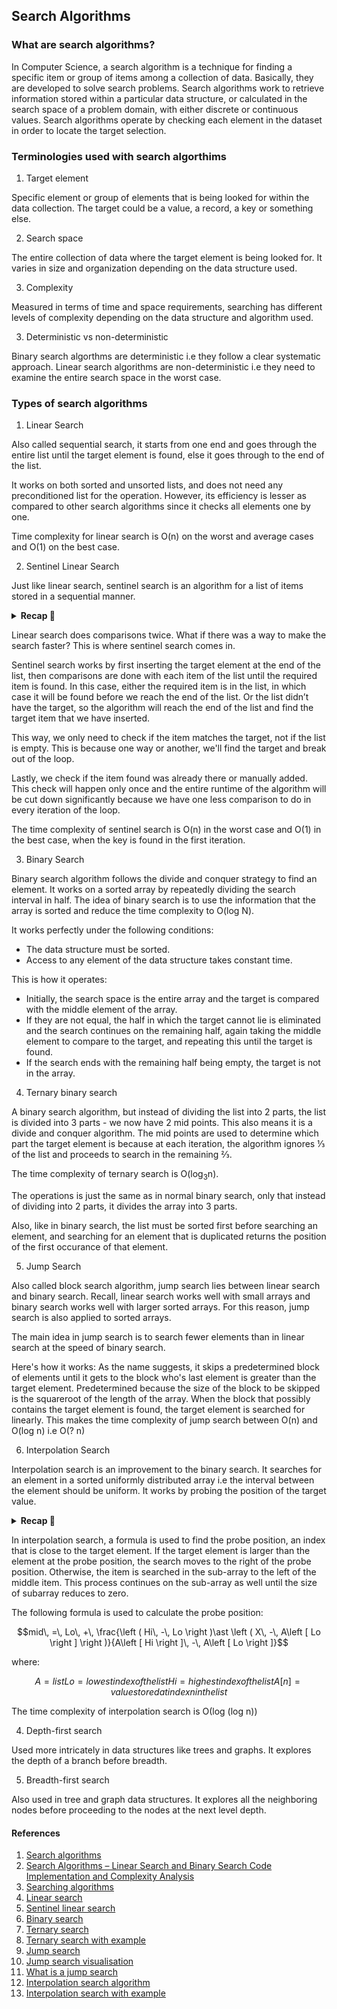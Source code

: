 ## Search Algorithms

### What are search algorithms?
<p>
In Computer Science, a search algorithm is a technique for finding a specific item or group of items among a collection of data. Basically, they are developed to solve search problems.
Search algorithms work to retrieve information stored within a particular data structure, or calculated in the search space of a problem domain, with either discrete or continuous values.
Search algorithms operate by checking each element in the dataset in order to locate the target selection. 
</p>

### Terminologies used with search algorthims
1. Target element
<p>
Specific element or group of elements that is being looked for within the data collection. The target could be a value, a record, a key or something else.
</p>

2. Search space
<p>
The entire collection of data where the target element is being looked for. It varies in size and organization depending on the data structure used.
</p>

3. Complexity
<p>
Measured in terms of time and space requirements, searching has different levels of complexity depending on the data structure and algorithm used.
</p>

3. Deterministic vs non-deterministic
<p>
Binary search algorthms are deterministic i.e they follow a clear systematic approach.
Linear search algorithms are non-deterministic i.e they need to examine the entire search space in the worst case.
</p>

### Types of search algorithms

1. Linear Search
<p>
Also called sequential search, it starts from one end and goes through the entire list until the target element is found, else it goes through to the end of the list.

It works on both sorted and unsorted lists, and does not need any preconditioned list for the operation. However, its efficiency is lesser as compared to other search algorithms since it checks all elements one by one.

Time complexity for linear search is O(n) on the worst and average cases and O(1) on the best case.
</p>

2. Sentinel Linear Search
<p>
Just like linear search, sentinel search is an algorithm for a list of items stored in a sequential manner.

<details>
  <summary><strong>Recap 🔄</strong></summary>

  - Linear search works by going through each item of the list in a linear fashion, comparing it to the target. This results to either finding the required item or not.

  - It does this by making two comparisons in every iteration
        - First iteration: check if the we're at the end of the list
        - Second iteration: check if current item matches the target or not
</details>

Linear search does comparisons twice. What if there was a way to make the search faster? This is where sentinel search comes in.

Sentinel search works by first inserting the target element at the end of the list, then comparisons are done with each item of the list until the required item is found. In this case, either the required item is in the list, in which case it will be found before we reach the end of the list. Or the list didn’t have the target, so the algorithm will reach the end of the list and find the target item that we have inserted.

This way, we only need to check if the item matches the target, not if the list is empty. This is because one way or another, we'll find the target and break out of the loop.

Lastly, we check if the item found was already there or manually added. This check will happen only once and the entire runtime of the algorithm will be cut down significantly because we have one less comparison to do in every iteration of the loop.

The time complexity of sentinel search is O(n) in the worst case and O(1) in the best case, when the key is found in the first iteration.
</p>

3. Binary Search
<p>
Binary search algorithm follows the divide and conquer strategy to find an element. It works on a sorted array by repeatedly dividing the search interval in half. The idea of binary search is to use the information that the array is sorted and reduce the time complexity to O(log N).

It works perfectly under the following conditions:
- The data structure must be sorted.
- Access to any element of the data structure takes constant time.

This is how it operates:
- Initially, the search space is the entire array and the target is compared with the middle element of the array.
- If they are not equal, the half in which the target cannot lie is eliminated and the search continues on the remaining half, again taking the middle element to compare to the target, and repeating this until the target is found.
- If the search ends with the remaining half being empty, the target is not in the array.
</p>

4. Ternary binary search
<p>
A binary search algorithm, but instead of dividing the list into 2 parts, the list is divided into 3 parts - we now have 2 mid points. This also means it is a divide and conquer algorithm. The mid points are used to determine which part the target element is because at each iteration, the algorithm ignores ⅓ of the list and proceeds to search in the remaining ⅔.

The time complexity of ternary search is O(log<sub>3</sub>n).

The operations is just the same as in normal binary search, only that instead of dividing into 2 parts, it divides the array into 3 parts.

Also, like in binary search, the list must be sorted first before searching an element, and searching for an element that is duplicated returns the position of the first occurance of that element.
</p>

5. Jump Search
<p>
Also called block search algorithm, jump search lies between linear search and binary search. Recall, linear search works well with small arrays and binary search works well with larger sorted arrays. For this reason, jump search is also applied to sorted arrays.

The main idea in jump search is to search fewer elements than in linear search at the speed of binary search.

Here's how it works:
As the name suggests, it skips a predetermined block of elements until it gets to the block who's last element is greater than the target element.
Predetermined because the size of the block to be skipped is the squareroot of the length of the array.
When the block that possibly contains the target element is found, the target element is searched for linearly.
This makes the time complexity of jump search between O(n) and O(log n) i.e O(? n)
</p>

6. Interpolation Search
<p>
Interpolation search is an improvement to the binary search. It searches for an element in a sorted uniformly distributed array i.e the interval between the element should be uniform. It works by probing the position of the target value.

<details>
  <summary><strong>Recap 🔄</strong></summary>

  - Binary search algorithm searches for an element by dividing the sorted array into 2 parts.
  - It does not take advantage of probing for the position of the target element.
</details>

In interpolation search, a formula is used to find the probe position, an index that is close to the target element. If the target element is larger than the element at the probe position, the search moves to the right of the probe position. Otherwise, the item is searched in the sub-array to the left of the middle item. This process continues on the sub-array as well until the size of subarray reduces to zero.

The following formula is used to calculate the probe position:


$$mid\, =\, Lo\, +\, \frac{\left ( Hi\, -\, Lo \right )\ast \left ( X\, -\, A\left [ Lo \right ] \right )}{A\left [ Hi \right ]\, -\, A\left [ Lo \right ]}$$

where:
```math
A = list
Lo = lowest index of the list
Hi = highest index of the list
A[n] = value stored at index n in the list
```

The time complexity of interpolation search is Ο(log (log n))
</p>

4. Depth-first search
<p>
Used more intricately in data structures like trees and graphs. It explores the depth of a branch before breadth.
</p>

5. Breadth-first search
<p>
Also used in tree and graph data structures. It explores all the neighboring nodes before proceeding to the nodes at the next level depth.
</p>

#### References
1. [Search algorithms](https://en.wikipedia.org/wiki/Search_algorithm)
2. [Search Algorithms – Linear Search and Binary Search Code Implementation and Complexity Analysis](https://www.freecodecamp.org/news/search-algorithms-linear-and-binary-search-explained/)
3. [Searching algorithms](https://www.geeksforgeeks.org/searching-algorithms/)
4. [Linear search](https://www.geeksforgeeks.org/linear-search/)
5. [Sentinel linear search](https://www.askpython.com/python/examples/sentinel-search)
6. [Binary search](https://www.geeksforgeeks.org/binary-search/)
7. [Ternary search](https://www.geeksforgeeks.org/ternary-search/)
8. [Ternary search with example](https://www.youtube.com/watch?v=WyWL1PBNvb8)
9. [Jump search](https://www.geeksforgeeks.org/jump-search/)
10. [Jump search visualisation](https://harkishen-singh.github.io/jump-search-visualisation/)
11. [What is a jump search](https://www.educative.io/answers/what-is-a-jump-search)
12. [Interpolation search algorithm](https://www.tutorialspoint.com/data_structures_algorithms/interpolation_search_algorithm.htm)
13. [Interpolation search with example](https://www.youtube.com/watch?v=iMVKo1vXVsw)
